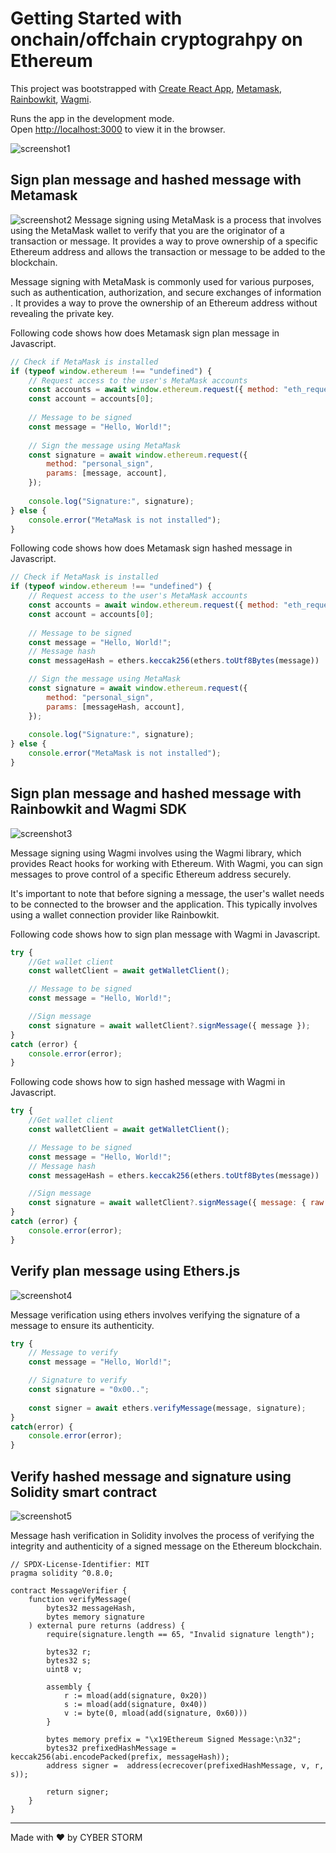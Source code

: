 # Getting Started with onchain/offchain cryptograhpy on Ethereum

This project was bootstrapped with [Create React App](https://github.com/facebook/create-react-app), [Metamask](https://docs.metamask.io), [Rainbowkit](https://www.rainbowkit.com/docs/introduction), [Wagmi](https://wagmi.sh).


Runs the app in the development mode.\
Open [http://localhost:3000](http://localhost:3000) to view it in the browser.

![screenshot1](./src/assets/screenshot_1.png)

## Sign plan message and hashed message with Metamask

![screenshot2](./src/assets/screenshot_2.png)
Message signing using MetaMask is a process that involves using the MetaMask wallet to verify that you are the originator of a transaction or message. It provides a way to prove ownership of a specific Ethereum address and allows the transaction or message to be added to the blockchain.

Message signing with MetaMask is commonly used for various purposes, such as authentication, authorization, and secure exchanges of information . It provides a way to prove the ownership of an Ethereum address without revealing the private key.

Following code shows how does Metamask sign plan message in Javascript.
```javascript
// Check if MetaMask is installed
if (typeof window.ethereum !== "undefined") {
    // Request access to the user's MetaMask accounts
    const accounts = await window.ethereum.request({ method: "eth_requestAccounts" });
    const account = accounts[0];
    
    // Message to be signed
    const message = "Hello, World!";
    
    // Sign the message using MetaMask
    const signature = await window.ethereum.request({
        method: "personal_sign",
        params: [message, account],
    });
    
    console.log("Signature:", signature);
} else {
    console.error("MetaMask is not installed");
}
```

Following code shows how does Metamask sign hashed message in Javascript.
```javascript
// Check if MetaMask is installed
if (typeof window.ethereum !== "undefined") {
    // Request access to the user's MetaMask accounts
    const accounts = await window.ethereum.request({ method: "eth_requestAccounts" });
    const account = accounts[0];
    
    // Message to be signed
    const message = "Hello, World!";
    // Message hash
    const messageHash = ethers.keccak256(ethers.toUtf8Bytes(message))

    // Sign the message using MetaMask
    const signature = await window.ethereum.request({
        method: "personal_sign",
        params: [messageHash, account],
    });
    
    console.log("Signature:", signature);
} else {
    console.error("MetaMask is not installed");
}
```

## Sign plan message and hashed message with Rainbowkit and Wagmi SDK

![screenshot3](./src/assets/screenshot_3.png)

Message signing using Wagmi involves using the Wagmi library, which provides React hooks for working with Ethereum. With Wagmi, you can sign messages to prove control of a specific Ethereum address securely.

It's important to note that before signing a message, the user's wallet needs to be connected to the browser and the application. This typically involves using a wallet connection provider like Rainbowkit.

Following code shows how to sign plan message with Wagmi in Javascript.

```javascript
try {
    //Get wallet client
    const walletClient = await getWalletClient();

    // Message to be signed
    const message = "Hello, World!";

    //Sign message 
    const signature = await walletClient?.signMessage({ message });                                        
}
catch (error) {
    console.error(error);
}
```

Following code shows how to sign hashed message with Wagmi in Javascript.

```javascript
try {
    //Get wallet client
    const walletClient = await getWalletClient();

    // Message to be signed
    const message = "Hello, World!";
    // Message hash
    const messageHash = ethers.keccak256(ethers.toUtf8Bytes(message))

    //Sign message 
    const signature = await walletClient?.signMessage({ message: { raw: messageHash } });    
}
catch (error) {
    console.error(error);
}
```

## Verify plan message using Ethers.js

![screenshot4](./src/assets/screenshot_4.png)

Message verification using ethers involves verifying the signature of a message to ensure its authenticity.

```javascript
try {
    // Message to verify
    const message = "Hello, World!";

    // Signature to verify
    const signature = "0x00..";
      
    const signer = await ethers.verifyMessage(message, signature);                                        
}
catch(error) {
    console.error(error);
}
```

## Verify hashed message and signature using Solidity smart contract

![screenshot5](./src/assets/screenshot_5.png)

Message hash verification in Solidity involves the process of verifying the integrity and authenticity of a signed message on the Ethereum blockchain.

```solidity
// SPDX-License-Identifier: MIT
pragma solidity ^0.8.0;

contract MessageVerifier {
    function verifyMessage(
        bytes32 messageHash,
        bytes memory signature
    ) external pure returns (address) {
        require(signature.length == 65, "Invalid signature length");

        bytes32 r;
        bytes32 s;
        uint8 v;

        assembly {
            r := mload(add(signature, 0x20))
            s := mload(add(signature, 0x40))
            v := byte(0, mload(add(signature, 0x60)))
        }

        bytes memory prefix = "\x19Ethereum Signed Message:\n32";
        bytes32 prefixedHashMessage = keccak256(abi.encodePacked(prefix, messageHash));
        address signer =  address(ecrecover(prefixedHashMessage, v, r, s));

        return signer;
    }
}
```
---
Made with ❤ by CYBER STORM